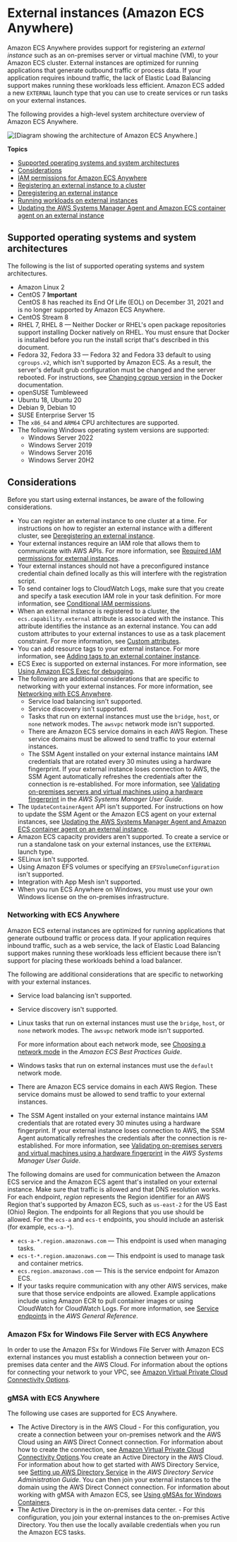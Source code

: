 # External instances \(Amazon ECS Anywhere\)<a name="ecs-anywhere"></a>

Amazon ECS Anywhere provides support for registering an *external instance* such as an on\-premises server or virtual machine \(VM\), to your Amazon ECS cluster\. External instances are optimized for running applications that generate outbound traffic or process data\. If your application requires inbound traffic, the lack of Elastic Load Balancing support makes running these workloads less efficient\. Amazon ECS added a new `EXTERNAL` launch type that you can use to create services or run tasks on your external instances\.

The following provides a high\-level system architecture overview of Amazon ECS Anywhere\.

![\[Diagram showing the architecture of Amazon ECS Anywhere.\]](http://docs.aws.amazon.com/AmazonECS/latest/developerguide/images/overview-ecsanywhere.png)

**Topics**
+ [Supported operating systems and system architectures](#ecs-anywhere-supported-os)
+ [Considerations](#ecs-anywhere-considerations)
+ [IAM permissions for Amazon ECS Anywhere](ecs-anywhere-iam.md)
+ [Registering an external instance to a cluster](ecs-anywhere-registration.md)
+ [Deregistering an external instance](ecs-anywhere-deregistration.md)
+ [Running workloads on external instances](ecs-anywhere-runtask.md)
+ [Updating the AWS Systems Manager Agent and Amazon ECS container agent on an external instance](ecs-anywhere-updates.md)

## Supported operating systems and system architectures<a name="ecs-anywhere-supported-os"></a>

The following is the list of supported operating systems and system architectures\.
+ Amazon Linux 2
+ CentOS 7
**Important**  
CentOS 8 has reached its End Of Life \(EOL\) on December 31, 2021 and is no longer supported by Amazon ECS Anywhere\.
+ CentOS Stream 8
+ RHEL 7, RHEL 8 — Neither Docker or RHEL's open package repositories support installing Docker natively on RHEL\. You must ensure that Docker is installed before you run the install script that's described in this document\.
+ Fedora 32, Fedora 33 — Fedora 32 and Fedora 33 default to using `cgroups.v2`, which isn't supported by Amazon ECS\. As a result, the server's default grub configuration must be changed and the server rebooted\. For instructions, see [Changing cgroup version](https://docs.docker.com/config/containers/runmetrics/#changing-cgroup-version) in the Docker documentation\.
+ openSUSE Tumbleweed
+ Ubuntu 18, Ubuntu 20
+ Debian 9, Debian 10
+ SUSE Enterprise Server 15
+ The `x86_64` and `ARM64` CPU architectures are supported\.
+ The following Windows operating system versions are supported:
  + Windows Server 2022 
  + Windows Server 2019 
  + Windows Server 2016 
  + Windows Server 20H2

## Considerations<a name="ecs-anywhere-considerations"></a>

Before you start using external instances, be aware of the following considerations\.
+ You can register an external instance to one cluster at a time\. For instructions on how to register an external instance with a different cluster, see [Deregistering an external instance](ecs-anywhere-deregistration.md)\.
+ Your external instances require an IAM role that allows them to communicate with AWS APIs\. For more information, see [Required IAM permissions for external instances](ecs-anywhere-iam.md#ecs-anywhere-iam-required)\.
+ Your external instances should not have a preconfigured instance credential chain defined locally as this will interfere with the registration script\.
+ To send container logs to CloudWatch Logs, make sure that you create and specify a task execution IAM role in your task definition\. For more information, see [Conditional IAM permissions](ecs-anywhere-iam.md#ecs-anywhere-iam-conditional)\.
+ When an external instance is registered to a cluster, the `ecs.capability.external` attribute is associated with the instance\. This attribute identifies the instance as an external instance\. You can add custom attributes to your external instances to use as a task placement constraint\. For more information, see [Custom attributes](task-placement-constraints.md#ecs-custom-attributes)\.
+ You can add resource tags to your external instance\. For more information, see [Adding tags to an external container instance](ecs-using-tags.md#instance-details-tags-external)\.
+ ECS Exec is supported on external instances\. For more information, see [Using Amazon ECS Exec for debugging](ecs-exec.md)\.
+ The following are additional considerations that are specific to networking with your external instances\. For more information, see [Networking with ECS Anywhere](#ecs-anywhere-networking)\.
  + Service load balancing isn't supported\.
  + Service discovery isn't supported\.
  + Tasks that run on external instances must use the `bridge`, `host`, or `none` network modes\. The `awsvpc` network mode isn't supported\.
  + There are Amazon ECS service domains in each AWS Region\. These service domains must be allowed to send traffic to your external instances\.
  + The SSM Agent installed on your external instance maintains IAM credentials that are rotated every 30 minutes using a hardware fingerprint\. If your external instance loses connection to AWS, the SSM Agent automatically refreshes the credentials after the connection is re\-established\. For more information, see [Validating on\-premises servers and virtual machines using a hardware fingerprint](https://docs.aws.amazon.com/systems-manager/latest/userguide/ssm-agent-technical-details.html#fingerprint-validation) in the *AWS Systems Manager User Guide*\.
+ The `UpdateContainerAgent` API isn't supported\. For instructions on how to update the SSM Agent or the Amazon ECS agent on your external instances, see [Updating the AWS Systems Manager Agent and Amazon ECS container agent on an external instance](ecs-anywhere-updates.md)\.
+ Amazon ECS capacity providers aren't supported\. To create a service or run a standalone task on your external instances, use the `EXTERNAL` launch type\.
+ SELinux isn't supported\.
+ Using Amazon EFS volumes or specifying an `EFSVolumeConfiguration` isn't supported\.
+ Integration with App Mesh isn't supported\.
+ When you run ECS Anywhere on Windows, you must use your own Windows license on the on\-premises infrastructure\.

### Networking with ECS Anywhere<a name="ecs-anywhere-networking"></a>

Amazon ECS external instances are optimized for running applications that generate outbound traffic or process data\. If your application requires inbound traffic, such as a web service, the lack of Elastic Load Balancing support makes running these workloads less efficient because there isn't support for placing these workloads behind a load balancer\.

The following are additional considerations that are specific to networking with your external instances\. 
+ Service load balancing isn't supported\.
+ Service discovery isn't supported\.
+ Linux tasks that run on external instances must use the `bridge`, `host`, or `none` network modes\. The `awsvpc` network mode isn't supported\. 

  For more information about each network mode, see [Choosing a network mode](https://docs.aws.amazon.com/AmazonECS/latest/bestpracticesguide/networking-networkmode.html) in the *Amazon ECS Best Practices Guide*\.
+ Windows tasks that run on external instances must use the `default` network mode\.
+ There are Amazon ECS service domains in each AWS Region\. These service domains must be allowed to send traffic to your external instances\.
+ The SSM Agent installed on your external instance maintains IAM credentials that are rotated every 30 minutes using a hardware fingerprint\. If your external instance loses connection to AWS, the SSM Agent automatically refreshes the credentials after the connection is re\-established\. For more information, see [Validating on\-premises servers and virtual machines using a hardware fingerprint](https://docs.aws.amazon.com/systems-manager/latest/userguide/ssm-agent-technical-details.html#fingerprint-validation) in the *AWS Systems Manager User Guide*\.

The following domains are used for communication between the Amazon ECS service and the Amazon ECS agent that's installed on your external instance\. Make sure that traffic is allowed and that DNS resolution works\. For each endpoint, *region* represents the Region identifier for an AWS Region that's supported by Amazon ECS, such as `us-east-2` for the US East \(Ohio\) Region\. The endpoints for all Regions that you use should be allowed\. For the `ecs-a` and `ecs-t` endpoints, you should include an asterisk \(for example, `ecs-a-*`\)\.
+ `ecs-a-*.region.amazonaws.com` — This endpoint is used when managing tasks\.
+ `ecs-t-*.region.amazonaws.com` — This endpoint is used to manage task and container metrics\.
+ `ecs.region.amazonaws.com` — This is the service endpoint for Amazon ECS\.
+ If your tasks require communication with any other AWS services, make sure that those service endpoints are allowed\. Example applications include using Amazon ECR to pull container images or using CloudWatch for CloudWatch Logs\. For more information, see [Service endpoints](https://docs.aws.amazon.com/general/latest/gr/aws-service-information.html) in the *AWS General Reference*\.

### Amazon FSx for Windows File Server with ECS Anywhere<a name="ecs-anywhere-fsx"></a>

In order to use the Amazon FSx for Windows File Server with Amazon ECS external instances you must establish a connection between your on\-premises data center and the AWS Cloud\. For information about the options for connecting your network to your VPC, see [Amazon Virtual Private Cloud Connectivity Options](https://docs.aws.amazon.com/whitepapers/latest/aws-vpc-connectivity-options/introduction.html)\.

### gMSA with ECS Anywhere<a name="ecs-anywhere-gmsa"></a>

The following use cases are supported for ECS Anywhere\.
+ The Active Directory is in the AWS Cloud \- For this configuration, you create a connection between your on\-premises network and the AWS Cloud using an AWS Direct Connect connection\. For information about how to create the connection, see [Amazon Virtual Private Cloud Connectivity Options](https://docs.aws.amazon.com/whitepapers/latest/aws-vpc-connectivity-options/introduction.html)\.You create an Active Directory in the AWS Cloud\. For information about how to get started with AWS Directory Service, see [Setting up AWS Directory Service](https://docs.aws.amazon.com/directoryservice/latest/admin-guide/setting_up.html) in the *AWS Directory Service Administration Guide*\. You can then join your external instances to the domain using the AWS Direct Connect connection\. For information about working with gMSA with Amazon ECS, see [Using gMSAs for Windows Containers](windows-gmsa.md)\.
+ The Active Directory is in the on\-premises data center\. \- For this configuration, you join your external instances to the on\-premises Active Directory\. You then use the locally available credentials when you run the Amazon ECS tasks\.